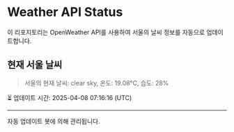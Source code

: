 
# Weather API Status

이 리포지토리는 OpenWeather API를 사용하여 서울의 날씨 정보를 자동으로 업데이트합니다.

## 현재 서울 날씨
> 서울의 현재 날씨: clear sky, 온도: 19.08°C, 습도: 28%

⏳ 업데이트 시간: 2025-04-08 07:16:16 (UTC)

---
자동 업데이트 봇에 의해 관리됩니다.
